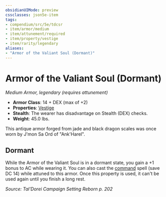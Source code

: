```yaml
---
obsidianUIMode: preview
cssclasses: json5e-item
tags:
- compendium/src/5e/tdcsr
- item/armor/medium
- item/attunement/required
- item/property/vestige
- item/rarity/legendary
aliases: 
- "Armor of the Valiant Soul (Dormant)"
---
```

# Armor of the Valiant Soul (Dormant)
*Medium Armor, legendary (requires attunement)*  

- **Armor Class**: 14 + DEX (max of +2)
- **Properties**: [Vestige](/Systems/5e/rules/item-properties.md#Vestige)
- **Stealth**: The wearer has disadvantage on Stealth (DEX) checks.
- **Weight**: 45.0 lbs.

This antique armor forged from jade and black dragon scales was once worn by J'mon Sa Ord of "Ank'Harel".

## Dormant

While the Armor of the Valiant Soul is in a dormant state, you gain a +1 bonus to AC while wearing it. You can also cast the [command](/Systems/5e/spells/command.md) spell (save DC 14) while attuned to this armor. Once this property is used, it can't be used again until you finish a long rest.

*Source: Tal'Dorei Campaign Setting Reborn p. 202*